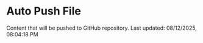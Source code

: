 # Auto Push File

Content that will be pushed to GitHub repository.
Last updated: 08/12/2025, 08:04:18 PM